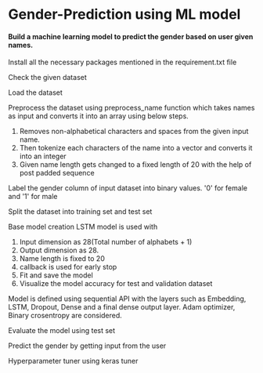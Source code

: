 # Gender-Prediction using ML model

#### Build a machine learning model to predict the gender based on user given names.

Install all the necessary packages mentioned in the requirement.txt file

Check the given dataset

Load the dataset

Preprocess the dataset using preprocess_name function which takes names as input and converts it into an array using below steps.
1. Removes non-alphabetical characters and spaces from the given input name.
2. Then tokenize each characters of the name into a vector and converts it into an integer
3. Given name length gets changed to a fixed length of 20 with the help of post padded sequence

Label the gender column of input dataset into binary values. '0' for female and '1' for male

Split the dataset into training set and test set

Base model creation
LSTM model is used with
1. Input dimension as 28(Total number of alphabets + 1)
2. Output dimension as 28.
3. Name length is fixed to 20
4. callback is used for early stop
5. Fit and save the model
6. Visualize the model accuracy for test and validation dataset

Model is defined using sequential API with the layers such as Embedding, LSTM, Dropout, Dense and a final dense output layer.
Adam optimizer, Binary crosentropy are considered.

Evaluate the model using test set

Predict the gender by getting input from the user

Hyperparameter tuner using keras tuner


